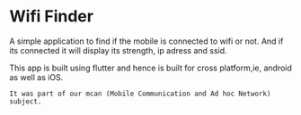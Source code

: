 # Wifi Finder

A simple application to find if the mobile is connected to wifi or not. And if its connected it will display its strength, ip adress and ssid.

This app is built using flutter and hence is built for cross platform,ie, android as well as iOS.

`
It was part of our mcan (Mobile Communication and Ad hoc Network) subject.
`
